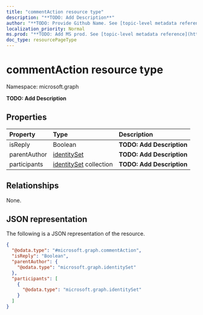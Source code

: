 ```yaml
---
title: "commentAction resource type"
description: "**TODO: Add Description**"
author: "**TODO: Provide Github Name. See [topic-level metadata reference](https://msgo.azurewebsites.net/add/document/guidelines/metadata.html#topic-level-metadata)**"
localization_priority: Normal
ms.prod: "**TODO: Add MS prod. See [topic-level metadata reference](https://msgo.azurewebsites.net/add/document/guidelines/metadata.html#topic-level-metadata)**"
doc_type: resourcePageType
---
```


# commentAction resource type

Namespace: microsoft.graph

**TODO: Add Description**

## Properties
|Property|Type|Description|
|:---|:---|:---|
|isReply|Boolean|**TODO: Add Description**|
|parentAuthor|[identitySet](../resources/identityset.md)|**TODO: Add Description**|
|participants|[identitySet](../resources/identityset.md) collection|**TODO: Add Description**|

## Relationships
None.

## JSON representation
The following is a JSON representation of the resource.
<!-- {
  "blockType": "resource",
  "@odata.type": "microsoft.graph.commentAction"
}
-->
``` json
{
  "@odata.type": "#microsoft.graph.commentAction",
  "isReply": "Boolean",
  "parentAuthor": {
    "@odata.type": "microsoft.graph.identitySet"
  },
  "participants": [
    {
      "@odata.type": "microsoft.graph.identitySet"
    }
  ]
}
```


